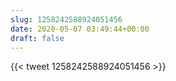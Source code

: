 ```yaml
---
slug: 1258242588924051456
date: 2020-05-07 03:49:44+00:00
draft: false
---
```


{{< tweet 1258242588924051456 >}}
